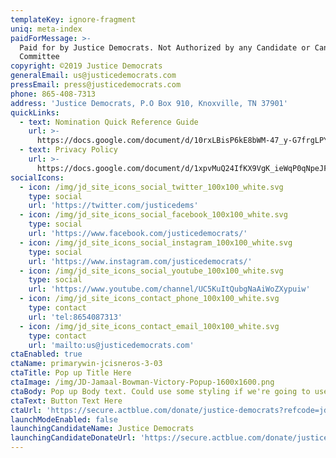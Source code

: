 ```yaml
---
templateKey: ignore-fragment
uniq: meta-index
paidForMessage: >-
  Paid for by Justice Democrats. Not Authorized by any Candidate or Candidate's
  Committee
copyright: ©2019 Justice Democrats
generalEmail: us@justicedemocrats.com
pressEmail: press@justicedemocrats.com
phone: 865-408-7313
address: 'Justice Democrats, P.O Box 910, Knoxville, TN 37901'
quickLinks:
  - text: Nomination Quick Reference Guide
    url: >-
      https://docs.google.com/document/d/10rxLBisP6kE8bWM-47_y-G7frgLPYU66BuMI9LmZgm0/edit
  - text: Privacy Policy
    url: >-
      https://docs.google.com/document/d/1xpvMuQ24IfKX9VgK_ieWqP0qNpeJF1Xww3Wx7VoGqBQ/edit
socialIcons:
  - icon: /img/jd_site_icons_social_twitter_100x100_white.svg
    type: social
    url: 'https://twitter.com/justicedems'
  - icon: /img/jd_site_icons_social_facebook_100x100_white.svg
    type: social
    url: 'https://www.facebook.com/justicedemocrats/'
  - icon: /img/jd_site_icons_social_instagram_100x100_white.svg
    type: social
    url: 'https://www.instagram.com/justicedemocrats/'
  - icon: /img/jd_site_icons_social_youtube_100x100_white.svg
    type: social
    url: 'https://www.youtube.com/channel/UC5KuItQubgNaAiWoZXypuiw'
  - icon: /img/jd_site_icons_contact_phone_100x100_white.svg
    type: contact
    url: 'tel:8654087313'
  - icon: /img/jd_site_icons_contact_email_100x100_white.svg
    type: contact
    url: 'mailto:us@justicedemocrats.com'
ctaEnabled: true
ctaName: primarywin-jcisneros-3-03
ctaTitle: Pop up Title Here
ctaImage: /img/JD-Jamaal-Bowman-Victory-Popup-1600x1600.png
ctaBody: Pop up Body text. Could use some styling if we're going to use it.
ctaText: Button Text Here
ctaUrl: 'https://secure.actblue.com/donate/justice-democrats?refcode=jdweb-20200623-popup'
launchModeEnabled: false
launchingCandidateName: Justice Democrats
launchingCandidateDonateUrl: 'https://secure.actblue.com/donate/justicedemocrats?refcode=website'
---
```

